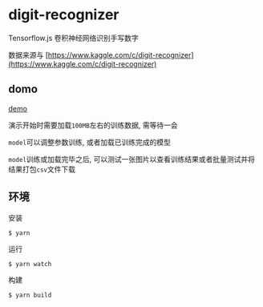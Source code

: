 # digit-recognizer

Tensorflow.js 卷积神经网络识别手写数字

数据来源与 [https://www.kaggle.com/c/digit-recognizer](https://www.kaggle.com/c/digit-recognizer)


## domo
[demo](https://github-laziji.github.io/digit-recognizer/)

演示开始时需要加载`100MB`左右的训练数据, 需等待一会

`model`可以调整参数训练, 或者加载已训练完成的模型

`model`训练或加载完毕之后, 可以测试一张图片以查看训练结果或者批量测试并将结果打包`csv`文件下载



## 环境
安装
```
$ yarn
```


运行
```
$ yarn watch
```


构建
```
$ yarn build
```

